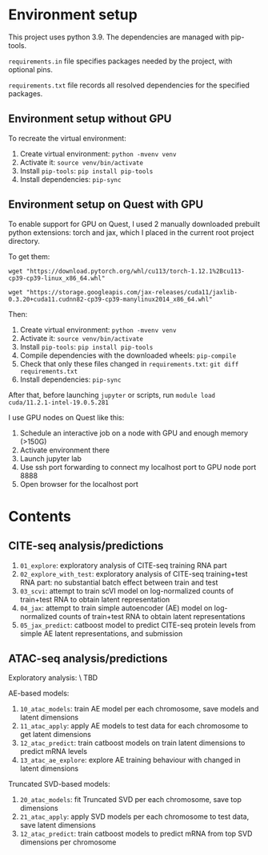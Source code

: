 # Environment setup

This project uses python 3.9. The dependencies are managed with pip-tools.

`requirements.in` file specifies packages needed by the project, with optional pins.

`requirements.txt` file records all resolved dependencies for the specified packages.

## Environment setup without GPU

To recreate the virtual environment:

1. Create virtual environment: `python -mvenv venv`
2. Activate it: `source venv/bin/activate`
3. Install `pip-tools`: `pip install pip-tools`
4. Install dependencies: `pip-sync`

## Environment setup on Quest with GPU

To enable support for GPU on Quest, I used 2 manually downloaded prebuilt python extensions: torch and jax, which I placed in the current root project directory.

To get them:

`wget "https://download.pytorch.org/whl/cu113/torch-1.12.1%2Bcu113-cp39-cp39-linux_x86_64.whl"`

`wget "https://storage.googleapis.com/jax-releases/cuda11/jaxlib-0.3.20+cuda11.cudnn82-cp39-cp39-manylinux2014_x86_64.whl"`

Then:

1. Create virtual environment: `python -mvenv venv`
2. Activate it: `source venv/bin/activate`
3. Install `pip-tools`: `pip install pip-tools`
4. Compile dependencies with the downloaded wheels: `pip-compile`
5. Check that only these files changed in `requirements.txt`: `git diff requirements.txt`
6. Install dependencies: `pip-sync`

After that, before launching `jupyter` or scripts, run `module load cuda/11.2.1-intel-19.0.5.281`

I use GPU nodes on Quest like this:
1. Schedule an interactive job on a node with GPU and enough memory (>150G)
2. Activate environment there
3. Launch jupyter lab
4. Use ssh port forwarding to connect my localhost port to GPU node port 8888
5. Open browser for the localhost port

# Contents

## CITE-seq analysis/predictions
1. `01_explore`: exploratory analysis of CITE-seq training RNA part
2. `02_explore_with_test`: exploratory analysis of CITE-seq training+test RNA part: no substantial batch effect between train and test
3. `03_scvi`: attempt to train scVI model on log-normalized counts of train+test RNA to obtain latent representation
4. `04_jax`: attempt to train simple autoencoder (AE) model on log-normalized counts of train+test RNA to obtain latent representations
5. `05_jax_predict`: catboost model to predict CITE-seq protein levels from simple AE latent representations, and submission

## ATAC-seq analysis/predictions

Exploratory analysis: \\
TBD

AE-based models:
1. `10_atac_models`: train AE model per each chromosome, save models and latent dimensions
2. `11_atac_apply`: apply AE models to test data for each chromosome to get latent dimensions
3. `12_atac_predict`: train catboost models on train latent dimensions to predict mRNA levels
4. `13_atac_ae_explore`: explore AE training behaviour with changed in latent dimensions

Truncated SVD-based models:
1. `20_atac_models`: fit Truncated SVD per each chromosome, save top dimensions
2. `21_atac_apply`: apply SVD models per each chromosome to test data, save latent dimensions
3. `12_atac_predict`: train catboost models to predict mRNA from top SVD dimensions per chromosome
